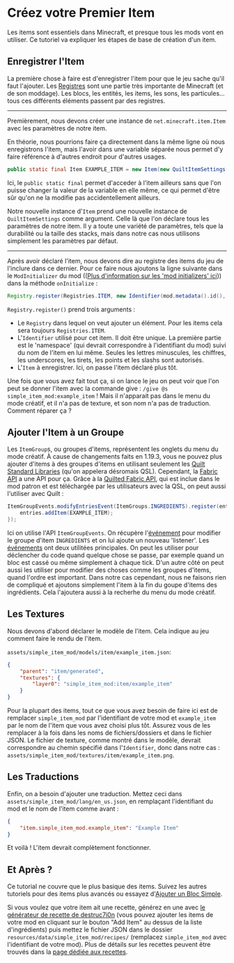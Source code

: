 # Créez votre Premier Item

<!-- This is migrated from the old wiki and modified to match 1.20, with some additions -->

Les items sont essentiels dans Minecraft, et presque tous les mods vont en utiliser.
Ce tutoriel va expliquer les étapes de base de création d'un item.

## Enregistrer l'Item

La première chose à faire est d'enregistrer l'item pour que le jeu sache qu'il faut l'ajouter.
Les [Registres](../concepts/registries) sont une partie très importante de Minecraft (et de son moddage).
Les blocs, les entités, les items, les sons, les particules... tous ces différents éléments passent par des registres.

---

Premièrement, nous devons créer une instance de `net.minecraft.item.Item` avec les paramètres de notre item.

En théorie, nous pourrions faire ça directement dans la même ligne où nous enregistrons l'item,
mais l'avoir dans une variable séparée nous permet d'y faire référence à d'autres endroit pour d'autres usages.

```java
public static final Item EXAMPLE_ITEM = new Item(new QuiltItemSettings());
```

Ici, le `public static final` permet d'acceder à l'item ailleurs sans que l'on puisse changer la valeur de la variable en elle même,
ce qui permet d'être sûr qu'on ne la modifie pas accidentellement ailleurs.

Notre nouvelle instance d'`Item` prend une nouvelle instance de `QuiltItemSettings` comme argument.
Celle là que l'on déclare tous les paramètres de notre item.
Il y a toute une variété de paramètres, tels que la durabilité ou la taille des stacks,
mais dans notre cas nous utilisons simplement les paramètres par défaut.

---

Après avoir déclaré l'item, nous devons dire au registre des items du jeu de l'inclure dans ce dernier.
Pour ce faire nous ajoutons la ligne suivante dans le `ModInitializer` du mod (([Plus d'information sur les 'mod initializers' ici](../concepts/sideness#les-mod-initializers))) dans la méthode `onInitialize` :

```java
Registry.register(Registries.ITEM, new Identifier(mod.metadata().id(), "example_item"), EXAMPLE_ITEM);
```

`Registry.register()` prend trois arguments :

- Le `Registry` dans lequel on veut ajouter un élément. Pour les items cela sera toujours `Registries.ITEM`.
- L'`Identifier` utilisé pour cet item. Il doit être unique. La première partie est le 'namespace' (qui devrait correspondre à l'identifiant du mod)
  suivi du nom de l'item en lui même. Seules les lettres minuscules, les chiffres, les underscores, les tirets, les points et les slashs sont autorisés.
- L'`Item` à enregistrer. Ici, on passe l'item déclaré plus tôt.

Une fois que vous avez fait tout ça, si on lance le jeu on peut voir que l'on peut se donner l'item avec la commande give : `/give @s simple_item_mod:example_item` !
Mais il n'apparait pas dans le menu du mode créatif, et il n'a pas de texture, et son nom n'a pas de traduction.
Comment réparer ça ?

## Ajouter l'Item à un Groupe

Les `ItemGroup`s, ou groupes d'items, représentent les onglets du menu du mode créatif.
À cause de changements faits en 1.19.3, vous ne pouvez plus ajouter d'items à des groupes d'items
en utilisant seulement les [Quilt Standard Libraries](../concepts/qsl-qfapi#les-quilt-standard-libraries)
(qu'on appelera désromais QSL). Cependant, la [Fabric API](../concepts/qsl-qfapi#la-fabric-api) a une API pour ça.
Grâce à la [Quilted Fabric API](../concepts/qsl-qfapi#la-quilted-fabric-api), qui est inclue dans le mod patron
et est téléchargée par les utilisateurs avec la QSL, on peut aussi l'utiliser avec Quilt :

```java
ItemGroupEvents.modifyEntriesEvent(ItemGroups.INGREDIENTS).register(entries -> {
	entries.addItem(EXAMPLE_ITEM);
});
```

Ici on utilise l'API `ItemGroupEvents`. On récupère l'[événement](../concepts/events)
pour modifier le groupe d'item `INGREDIENTS` et on lui ajoute un nouveau 'listener'.
Les [événements](../concepts/events) ont deux utilitées principales.
On peut les utiliser pour déclencher du code quand quelque chose se passe, par exemple quand un bloc est cassé
ou même simplement à chaque tick.
D'un autre côté on peut aussi les utiliser pour modifier des choses comme les groupes d'items, quand l'ordre est important.
Dans notre cas cependant, nous ne faisons rien de compliqué et ajoutons simplement l'item à la fin du goupe d'items des ingrédients.
Cela l'ajoutera aussi à la recherhe du menu du mode créatif.

## Les Textures

Nous devons d'abord déclarer le modèle de l'item.
Cela indique au jeu comment faire le rendu de l'item.

`assets/simple_item_mod/models/item/example_item.json`:

```json
{
	"parent": "item/generated",
	"textures": {
		"layer0": "simple_item_mod:item/example_item"
	}
}
```

Pour la plupart des items, tout ce que vous avez besoin de faire ici est de remplacer `simple_item_mod`
par l'identifiant de votre mod et `example_item` par le nom de l'item que vous avez choisi plus tôt.
Assurez vous de les remplacer à la fois dans les noms de fichiers/dossiers et dans le fichier JSON.
Le fichier de texture, comme montré dans le modèle, devrait correspondre au chemin spécifié dans l'`Identifier`,
donc dans notre cas : `assets/simple_item_mod/textures/item/example_item.png`.

## Les Traductions

Enfin, on a besoin d'ajouter une traduction.
Mettez ceci dans `assets/simple_item_mod/lang/en_us.json`, en remplaçant l'identifiant du mod et le nom de l'item comme avant :

```json
{
	"item.simple_item_mod.example_item": "Example Item"
}
```

Et voilà ! L'item devrait complètement fonctionner.

## Et Après ?

Ce tutorial ne couvre que le plus basique des items. Suivez les autres tutoriels pour des items plus avancés
ou essayez d'[Ajouter un Bloc Simple](../blocks/first-block).

Si vous voulez que votre item ait une recette, générez en une avec [le générateur de recette de destruc7i0n](https://crafting.thedestruc7i0n.ca/)
(vous pouvez ajouter les items de votre mod en cliquant sur le bouton "Add Item" au dessus de la liste d'ingrédients)
puis mettez le fichier JSON dans le dossier `resources/data/simple_item_mod/recipes/`
(remplacez `simple_item_mod` avec l'identifiant de votre mod).
Plus de détails sur les recettes peuvent être trouvés dans la [page dédiée aux recettes](../data/adding-recipes).
